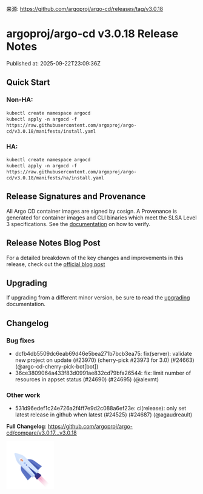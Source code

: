 来源: https://github.com/argoproj/argo-cd/releases/tag/v3.0.18

# argoproj/argo-cd v3.0.18 Release Notes

Published at: 2025-09-22T23:09:36Z

## Quick Start

### Non-HA:

```shell
kubectl create namespace argocd
kubectl apply -n argocd -f https://raw.githubusercontent.com/argoproj/argo-cd/v3.0.18/manifests/install.yaml
```

### HA:

```shell
kubectl create namespace argocd
kubectl apply -n argocd -f https://raw.githubusercontent.com/argoproj/argo-cd/v3.0.18/manifests/ha/install.yaml
```

## Release Signatures and Provenance

All Argo CD container images are signed by cosign.  A Provenance is generated for container images and CLI binaries which meet the SLSA Level 3 specifications. See the [documentation](https://argo-cd.readthedocs.io/en/stable/operator-manual/signed-release-assets) on how to verify.

## Release Notes Blog Post
For a detailed breakdown of the key changes and improvements in this release, check out the [official blog post](https://blog.argoproj.io/argo-cd-v2-14-release-candidate-57a664791e2a)

## Upgrading

If upgrading from a different minor version, be sure to read the [upgrading](https://argo-cd.readthedocs.io/en/stable/operator-manual/upgrading/overview/) documentation.

## Changelog
### Bug fixes
* dcfb4db5509dc6eab69d46e5bea271b7bcb3ea75: fix(server): validate new project on update (#23970) (cherry-pick #23973 for 3.0) (#24663) (@argo-cd-cherry-pick-bot[bot])
* 36ce3809064a433f83d0991ae832cd79bfa26544: fix: limit number of resources in appset status (#24690) (#24695) (@alexmt)
### Other work
* 531d96edef1c24e726a2f4ff7e9d2c088a6ef23e: ci(release): only set latest release in github when latest (#24525) (#24687) (@agaudreault)

**Full Changelog**: https://github.com/argoproj/argo-cd/compare/v3.0.17...v3.0.18

<a href="https://argoproj.github.io/cd/"><img src="https://raw.githubusercontent.com/argoproj/argo-site/master/content/pages/cd/gitops-cd.png" width="25%" ></a>

